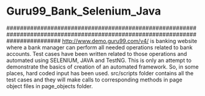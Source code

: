 # Guru99_Bank_Selenium_Java
################################################################################################################################
http://www.demo.guru99.com/v4/ is banking website where a bank manager can perform all needed operations related to bank accounts.
Test cases have been written related to those operations and automated using SELENIUM, JAVA and TestNG.
This is only an attempt to demonstrate the basics of creation of an automated framework. So, in some places, hard coded input has been used.
src/scripts folder contains all the test cases and they will make calls to corresponding methods in page object files in page_objects folder.
